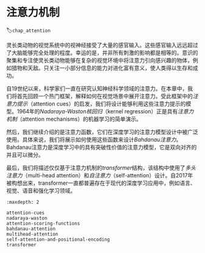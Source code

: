 # 注意力机制
:label:`chap_attention`

灵长类动物的视觉系统中的视神经接受了大量的感官输入。这些感官输入远远超过了大脑能够完全处理的程度。幸运的是，并非所有刺激的影响都是相等的。意识的聚集和专注使灵长类动物能够在复杂的视觉环境中将注意力引向感兴趣的物体，例如猎物和天敌。只关注一小部分信息的能力对进化富有意义，使人类得以生存和成功。

自19世纪以来，科学家们一直在研究认知神经科学领域的注意力。在本章中，我们将首先回顾一个热门框架，解释如何在视觉场景中展开注意力。受此框架中的*注意力提示*（attention cues）的启发，我们将设计能够利用这些注意力提示的模型。1964年的*Nadaraya-Waston核回归*（kernel regression）正是具有*注意力机制*（attention mechanisms）的机器学习的简单演示。

然后，我们继续介绍的是注意力函数，它们在深度学习的注意力模型设计中被广泛使用。具体来说，我们将展示如何使用这些函数来设计*Bahdanau注意力*。Bahdanau注意力是深度学习中的具有突破性价值的注意力模型，它是双向对齐的并且可以微分。

最后，我们将描述仅仅基于注意力机制的*transformer*结构，该结构中使用了*多头注意力*（multi-head attention）和*自注意力*（self-attention）设计。自2017年被构想出来，transformer一直都普遍存在于现代的深度学习应用中，例如语言、视觉、语音和强化学习领域。

```toc
:maxdepth: 2

attention-cues
nadaraya-waston
attention-scoring-functions
bahdanau-attention
multihead-attention
self-attention-and-positional-encoding
transformer
```
